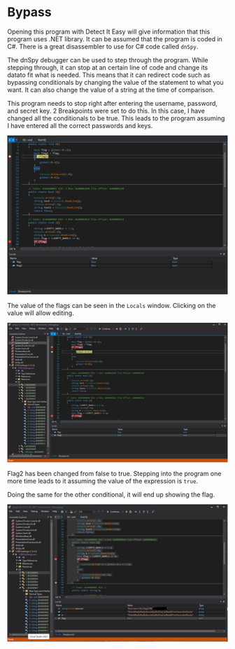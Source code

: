 # Bypass

Opening this program with Detect It Easy will give information that this program uses .NET library. It can be assumed that the program is coded in C#. There is a great disassembler to use for C# code called ``dnSpy``.

The dnSpy debugger can be used to step through the program. While stepping through, it can stop at an certain line of code and change its datato fit what is needed. This means that it can redirect code such as bypassing conditionals by changing the value of the statement to what you want. It can also change the value of a string at the time of comparison.

This program needs to stop right after entering the username, password, and secret key. 2 Breakpoints were set to do this.
In this case, I have changed all the conditionals to be true. This leads to the program assuming I have entered all the correct passwords and keys.

![Conditional](./images/conditional.png)

The value of the flags can be seen in the ``Locals`` window. Clicking on the value will allow editing.

![Change](./images/change.png)

Flag2 has been changed from false to true. Stepping into the program one more time leads to it assuming the value of the expression is ``true``.

Doing the same for the other conditional, it will end up showing the flag.

![Cracked](./images/cracked.png)

